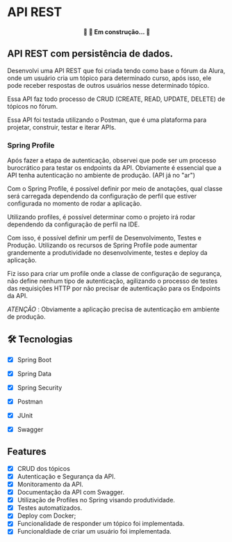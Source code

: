 # API REST

<h4 align="center"> 
	🚧   🚀 Em construção...  🚧
</h4>


## API REST com persistência de dados.

Desenvolvi uma API REST que foi criada tendo como base o fórum da Alura, onde um usuário cria um tópico para determinado
curso, após isso, ele pode receber respostas de outros usuários nesse determinado tópico.

Essa API faz todo processo de CRUD (CREATE, READ, UPDATE, DELETE) de tópicos no fórum.

Essa API foi testada utilizando o Postman, que é uma plataforma para projetar, construir, testar e iterar APIs.

### Spring Profile

Após fazer a etapa de autenticação, observei que pode ser um processo burocrático para testar os endpoints da API. Obviamente
é essencial que a API tenha autenticação no ambiente de produção. (API já no "ar")

Com o Spring Profile, é possível definir por meio de anotações, qual classe será carregada dependendo da configuração de
perfil que estiver configurada no momento de rodar a aplicação.

Utilizando profiles, é possível determinar como o projeto irá rodar dependendo da configuração de perfil na IDE.

Com isso, é possível definir um perfil de Desenvolvimento, Testes e Produção. Utilizando os recursos de Spring Profile
pode aumentar grandemente a produtividade no desenvolvimente, testes e deploy da aplicação.

Fiz isso para criar um profile onde a classe de configuração de segurança, não define nenhum tipo de autenticação, agilizando
o processo de testes das requisições HTTP por não precisar de autenticação para os Endpoints da API.

*ATENÇÃO* : Obviamente a aplicação precisa de autenticação em ambiente de produção.




## 🛠 Tecnologias

- [x] Spring Boot
- [x] Spring Data
- [x] Spring Security
- [x] Postman
- [x] JUnit
- [x] Swagger



## Features

- [x] CRUD dos tópicos
- [x] Autenticação e Segurança da API.
- [x] Monitoramento da API.
- [x] Documentação da API com Swagger.
- [x] Utilização de Profiles no Spring visando produtividade.
- [x] Testes automatizados.
- [x] Deploy com Docker;
- [x] Funcionalidade de responder um tópico foi implementada.
- [x] Funcionaldiade de criar um usuário foi implementada.
